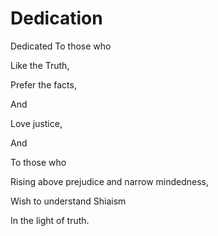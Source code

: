 Dedication
==========

Dedicated To those who

Like the Truth,

Prefer the facts,

And

Love justice,

And

To those who

Rising above prejudice and narrow mindedness,

Wish to understand Shiaism

In the light of truth.


